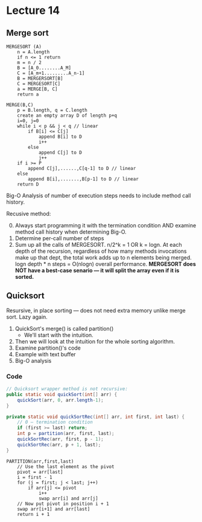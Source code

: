 # Lecture 14

## Merge sort

```
MERGESORT (A)
	n = A.length
	if n <= 1 return
	m = n / 2
	B = [A_0........A_M]
	C = [A_m+1.........A_n-1]
	B = MERGERSORT[B]
	C = MERGESORT[C]
	a = MERGE[B, C]
	return a

MERGE(B,C)
	p = B.length, q = C.length
	create an empty array D of length p+q
	i=0, j=0
	while i < p && j < q // linear
		if B[i] <= C[j]
			append B[i] to D
			i++
		else
			append C[j] to D
			j++
	if i >= P
		append C[j],......,C[q-1] to D // linear
	else
		append B[i],.......,B[p-1] to D // linear
	return D
```

Big-O Analysis of number of execution steps needs to include method call history.

Recusive method:

0. Always start programming it with the termination condition AND examine method call history when determining Big-O.
1. Determine per-call number of steps
2. Sum up all the calls of MERGESORT. n/2^k = 1 OR k = logn.
At each depth of the recursion, regardless of how many methods invocations make up that dept, the total work adds up to n elements being merged. logn depth * n steps = O(nlogn) overall performance.
**MERGESORT does NOT have a best-case senario — it will split the array even if it is sorted.**

## Quicksort

Resursive, in place sorting — does not need extra memory unlike merge sort. 
Lazy again.

1. QuickSort's merge() is called partition()
	- We'll start with the intuition.
2. Then we will look at the intuition for the whole sorting algorithm.
3. Examine partition()'s code
4. Example with text buffer
5. Big-O analysis

### Code

```java
// Quicksort wrapper method is not recursive:
public static void quickSort(int[] arr) {
	quickSort(arr, 0, arr.length-1);
}

private static void quickSortRec(int[] arr, int first, int last) {
	// 0 — termination condition
	if (first >= last) return;
	int p = partition(arr, first, last);
 	quickSortRec(arr, first, p - 1);
	quickSortRec(arr, p + 1, last);
}
```

```
PARTITION(arr,first,last)
	// Use the last element as the pivot
	pivot = arr[last]
	i = first - 1
	for (j = first; j < last; j++)
		if arr[j] <= pivot
			i++
			swap arr[i] and arr[j]
	// Now put pivot in position i + 1
	swap arr[i+1] and arr[last]
	return i + 1
```
